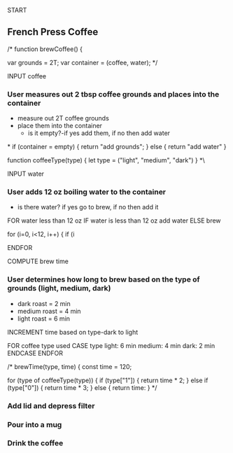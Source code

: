 START

## French Press Coffee

/* function brewCoffee() {

var grounds = 2T;
var container = (coffee, water); */

INPUT coffee

### User measures out 2 tbsp coffee grounds and places into the container
  * measure out 2T coffee grounds
  * place them into the container
     * is it empty?-if yes add them, if no then add water


  \* if (container = empty) {
    return "add grounds";
    } else {
    return "add water"
    }

function coffeeType(type) {
  let type = ("light", "medium", "dark")
} *\

INPUT water
### User adds 12 oz boiling water to the container
  * is there water? if yes go to brew, if no then add it
  
  FOR water less than 12 oz
    IF water is less than 12 oz add water
    ELSE brew
    
  for (i=0, i<12, i++) {
    if (i
    
  ENDFOR
  
COMPUTE brew time
### User determines how long to brew based on the type of grounds (light, medium, dark)
  * dark roast = 2 min
  * medium roast = 4 min
  * light roast = 6 min

INCREMENT time based on type-dark to light

  FOR coffee type used
    CASE type
      light: 6 min
      medium: 4 min
      dark: 2 min
      ENDCASE
  ENDFOR
  
/* brewTime(type, time) {
  const time = 120;
  
  for (type of coffeeType(type)) {
    if (type["1"]) {
      return time * 2;
      } else if (type["0"]) {
      return time * 3;
      } else {
      return time:
      } */
      

### Add lid and depress filter

### Pour into a mug

### Drink the coffee
